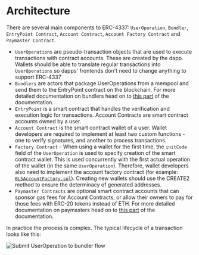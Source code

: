 # Architecture

There are several main components to ERC-4337: `UserOperation`, `Bundler`, `EntryPoint Contract`, `Account Contract`, `Account Factory Contract` and `Paymaster Contract`.

* `UserOperations` are pseudo-transaction objects that are used to execute transactions with contract accounts. These are created by the dapp. Wallets should be able to translate regular transactions into `UserOperations` so dapps' frontends don't need to change anything to support ERC-4337
* `Bundlers` are actors that package UserOperations from a mempool and send them to the EntryPoint contract on the blockchain. For more detailed documentation on bundlers head on to [this part](https://www.erc4337.io/docs/bundlers/introduction) of the documentation.
* `EntryPoint` is a smart contract that handles the verification and execution logic for transactions.
Account Contracts are smart contract accounts owned by a user.
* `Account Contract` is the smart contract wallet of a user. Wallet developers are required to implement at least two custom functions - one to verify signatures, and another to process transactions.
* `Factory Contract` - When using a wallet for the first time, the `initCode` field of the `UserOperation` is used to specify creation of the smart contract wallet. This is used concurrently with the first actual operation of the wallet (in the same `UserOperation`). Therefore, wallet developers also need to implement the account factory contract (for example: [`BLSAccountFactory.sol`](https://github.com/eth-infinitism/account-abstraction-samples/blob/master/contracts/bls/BLSAccountFactory.sol)). Creating new wallets should use the CREATE2 method to ensure the determinacy of generated addresses.
* `Paymaster Contracts` are optional smart contract accounts that can sponsor gas fees for Account Contracts, or allow their owners to pay for those fees with ERC-20 tokens instead of ETH. For more detailed documentation on paymasters head on to [this part](https://www.erc4337.io/docs/paymasters/introduction) of the documentation.

In practice the process is complex. The typical lifecycle of a transaction looks like this:

![Submit UserOperation to bundler flow](./4337%20Submit%20UserOperation%20to%20bundler.svg)
